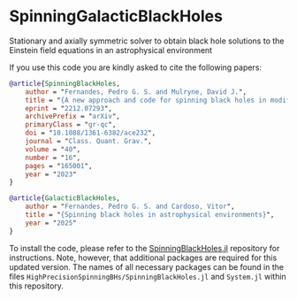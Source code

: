 # SpinningGalacticBlackHoles
Stationary and axially symmetric solver to obtain black hole solutions to the Einstein field equations in an astrophysical environment

If you use this code you are kindly asked to cite the following papers:
```Bibtex
@article{SpinningBlackHoles,
    author = "Fernandes, Pedro G. S. and Mulryne, David J.",
    title = "{A new approach and code for spinning black holes in modified gravity}",
    eprint = "2212.07293",
    archivePrefix = "arXiv",
    primaryClass = "gr-qc",
    doi = "10.1088/1361-6382/ace232",
    journal = "Class. Quant. Grav.",
    volume = "40",
    number = "16",
    pages = "165001",
    year = "2023"
}

@article{GalacticBlackHoles,
    author = "Fernandes, Pedro G. S. and Cardoso, Vitor",
    title = "{Spinning black holes in astrophysical environments}",
    year = "2025"
}
```

To install the code, please refer to the [SpinningBlackHoles.jl](https://github.com/pgsfernandes/SpinningBlackHoles.jl) repository for instructions. Note, however, that additional packages are required for this updated version. The names of all necessary packages can be found in the files `HighPrecisionSpinningBHs/SpinningBlackHoles.jl` and `System.jl` within this repository.